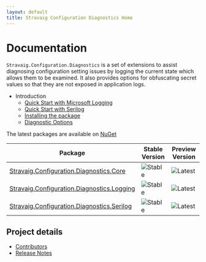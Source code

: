 ```yaml
---
layout: default
title: Stravaig Configuration Diagnostics Home
---
```


# Documentation

`Stravaig.Configuration.Diagnostics` is a set of extensions to assist diagnosing configuration setting issues by logging the current state which allows them to be examined. It also provides options for obfuscating secret values so that they are not exposed in application logs.

* Introduction
  * [Quick Start with Microsoft Logging](intro/quick-start-logging.md)
  * [Quick Start with Serilog](intro/quick-start-serilog.md)
  * [Installing the package](intro/installing-the-package.md)
  * [Diagnostic Options](intro/diagnostics-options.md)

The latest packages are available on [NuGet](https://www.nuget.org/packages?q=Stravaig.Configuration.Diagnostics)

| Package | Stable Version | Preview Version |
|---------|----------------|-----------------|
| [Stravaig.Configuration.Diagnostics.Core](https://www.nuget.org/packages/Stravaig.Configuration.Diagnostics.Core) | ![Stable](https://img.shields.io/nuget/v/Stravaig.Configuration.Diagnostics.Core?color=004880&label=nuget%20stable&logo=nuget) | ![Latest](https://img.shields.io/nuget/vpre/Stravaig.Configuration.Diagnostics.Core?color=ffffff&label=nuget%20latest&logo=nuget) |
| [Stravaig.Configuration.Diagnostics.Logging](https://www.nuget.org/packages/Stravaig.Configuration.Diagnostics.Logging) | ![Stable](https://img.shields.io/nuget/v/Stravaig.Configuration.Diagnostics.Logging?color=004880&label=nuget%20stable&logo=nuget) | ![Latest](https://img.shields.io/nuget/vpre/Stravaig.Configuration.Diagnostics.Logging?color=ffffff&label=nuget%20latest&logo=nuget) |
| [Stravaig.Configuration.Diagnostics.Serilog](https://www.nuget.org/packages/Stravaig.Configuration.Diagnostics.Serilog) | ![Stable](https://img.shields.io/nuget/v/Stravaig.Configuration.Diagnostics.Serilog?color=004880&label=nuget%20stable&logo=nuget) | ![Latest](https://img.shields.io/nuget/vpre/Stravaig.Configuration.Diagnostics.Serilog?color=ffffff&label=nuget%20latest&logo=nuget)

## Project details

* [Contributors](contributors.md)
* [Release Notes](release-notes/index.md)

